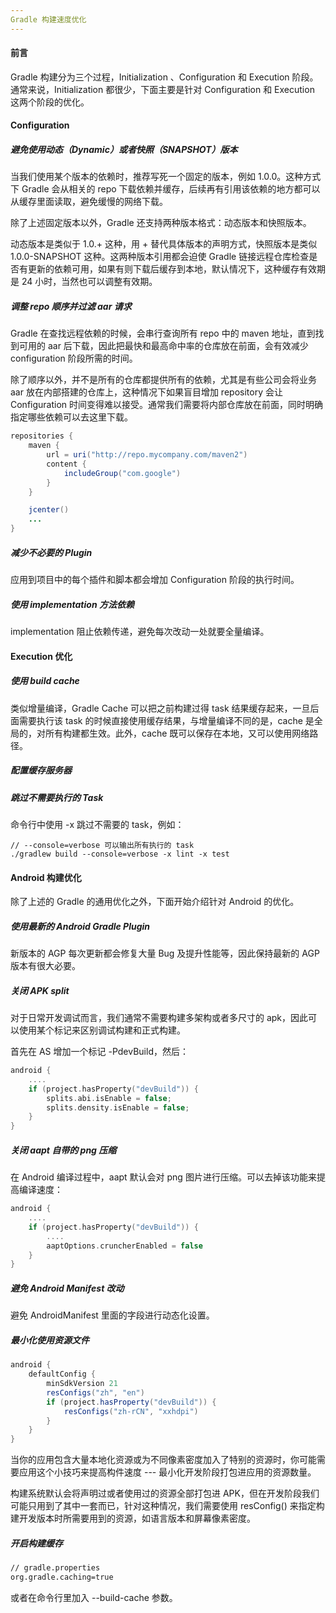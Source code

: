 ```yaml
---
Gradle 构建速度优化
---
```


#### 前言

Gradle 构建分为三个过程，Initialization 、Configuration 和 Execution 阶段。通常来说，Initialization 都很少，下面主要是针对 Configuration 和 Execution 这两个阶段的优化。

#### Configuration

##### 避免使用动态（Dynamic）或者快照（SNAPSHOT）版本

当我们使用某个版本的依赖时，推荐写死一个固定的版本，例如 1.0.0。这种方式下 Gradle 会从相关的 repo 下载依赖并缓存，后续再有引用该依赖的地方都可以从缓存里面读取，避免缓慢的网络下载。

除了上述固定版本以外，Gradle 还支持两种版本格式：动态版本和快照版本。

动态版本是类似于 1.0.+ 这种，用 + 替代具体版本的声明方式，快照版本是类似 1.0.0-SNAPSHOT 这种。这两种版本引用都会迫使 Gradle 链接远程仓库检查是否有更新的依赖可用，如果有则下载后缓存到本地，默认情况下，这种缓存有效期是 24 小时，当然也可以调整有效期。

##### 调整 repo 顺序并过滤 aar 请求

Gradle 在查找远程依赖的时候，会串行查询所有 repo 中的 maven 地址，直到找到可用的 aar 后下载，因此把最快和最高命中率的仓库放在前面，会有效减少 configuration 阶段所需的时间。

除了顺序以外，并不是所有的仓库都提供所有的依赖，尤其是有些公司会将业务 aar 放在内部搭建的仓库上，这种情况下如果盲目增加 repository 会让 Configuration 时间变得难以接受。通常我们需要将内部仓库放在前面，同时明确指定哪些依赖可以去这里下载。

```java
repositories {
    maven {
        url = uri("http://repo.mycompany.com/maven2")
        content {
            includeGroup("com.google")
        }
    }

    jcenter()
    ...
}
```

##### 减少不必要的 Plugin

应用到项目中的每个插件和脚本都会增加 Configuration 阶段的执行时间。

##### 使用 implementation 方法依赖

implementation 阻止依赖传递，避免每次改动一处就要全量编译。

#### Execution 优化

##### 使用 build cache

类似增量编译，Gradle Cache 可以把之前构建过得 task 结果缓存起来，一旦后面需要执行该 task 的时候直接使用缓存结果，与增量编译不同的是，cache 是全局的，对所有构建都生效。此外，cache 既可以保存在本地，又可以使用网络路径。

##### 配置缓存服务器

##### 跳过不需要执行的 Task

命令行中使用 -x 跳过不需要的 task，例如：

```terminal
// --console=verbose 可以输出所有执行的 task
./gradlew build --console=verbose -x lint -x test
```

#### Android 构建优化

除了上述的 Gradle 的通用优化之外，下面开始介绍针对 Android 的优化。

##### 使用最新的 Android Gradle Plugin

新版本的 AGP 每次更新都会修复大量 Bug 及提升性能等，因此保持最新的 AGP 版本有很大必要。

##### 关闭 APK split

对于日常开发调试而言，我们通常不需要构建多架构或者多尺寸的 apk，因此可以使用某个标记来区别调试构建和正式构建。

首先在 AS 增加一个标记 -PdevBuild，然后：

```kotlin
android {
    ....
    if (project.hasProperty("devBuild")) {
        splits.abi.isEnable = false;
        splits.density.isEnable = false;
    }
}
```

##### 关闭 aapt 自带的 png 压缩

在 Android 编译过程中，aapt 默认会对 png 图片进行压缩。可以去掉该功能来提高编译速度：

```kotlin
android {
    ....
    if (project.hasProperty("devBuild")) {
        ....
        aaptOptions.cruncherEnabled = false
    }
}
```

##### 避免 Android Manifest 改动

避免 AndroidManifest 里面的字段进行动态化设置。

##### 最小化使用资源文件

```groovy
android {
    defaultConfig {
        minSdkVersion 21
        resConfigs("zh", "en")
        if (project.hasProperty("devBuild")) {
            resConfigs("zh-rCN", "xxhdpi")
        }
    }
}
```

当你的应用包含大量本地化资源或为不同像素密度加入了特别的资源时，你可能需要应用这个小技巧来提高构件速度 --- 最小化开发阶段打包进应用的资源数量。

构建系统默认会将声明过或者使用过的资源全部打包进 APK，但在开发阶段我们可能只用到了其中一套而已，针对这种情况，我们需要使用 resConfig() 来指定构建开发版本时所需要用到的资源，如语言版本和屏幕像素密度。

##### 开启构建缓存

```xml
// gradle.properties
org.gradle.caching=true
```

或者在命令行里加入 --build-cache 参数。